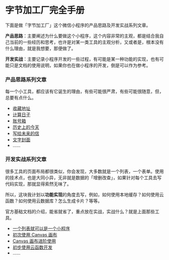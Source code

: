 # 字节加工厂完全手册
下面是做「字节加工厂」这个微信小程序的产品思路及开发实战系列文章。

**产品思路**：主要阐述为什么要做这个小程序，这个内容非常的主观，都是结合我自己当前的一些经历和思考，也许是对某一类工具的主观分析，又或者是，根本没有什么理由，就是我想要，那便做了。

**开发实战**：主要记录小程序开发的一些过程，有可能是某一种功能的实现，也有可能只是文档的使用说明，如果你也在做小程序的开发，倒是可以作为参考。

### 产品思路系列文章
每一个小工具，都应该有它诞生的理由，有些可能很严肃，有些可能很随意，但，总要有点什么。

- [收藏地址](./tool-address.md)
- [计算日子](./tool-days.md)
- [账号箱](./tool-account.md)
- [历史上的今天](./tool-history.md)
- [写给未来的信](./tool-future.md)
- [文字封面](./tool-wxcover.md)
- ......


### 开发实战系列文章
很多工具的页面布局都很类似，你会发现，大多数就是一个列表，一个表单。使用的技术点，也是大同小异，无非就是数据的「增删改查」，如果针对每个工具去写代码实现，那就显得索然无味了。

所以，这块我计划以**功能实现**的角度去写，例如，如何使用本地缓存？如何使用云函数？如何使用云数据库？怎么生成卡片？等等。

官方基础文档的介绍，能省就省了，重点放在实战，实战什么？就是上面那些工具。

- [一个列表就可以是一个小程序]()
- [初次使用 Canvas 画布]()
- [Canvas 画布进阶使用]()
- [初步使用云函数开发]()
- ......


